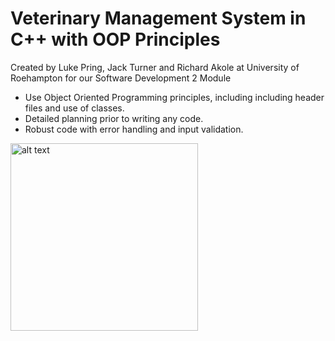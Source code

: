 # Veterinary Management System in C++ with OOP Principles
Created by Luke Pring, Jack Turner and Richard Akole at University of Roehampton for our Software Development 2 Module
- Use Object Oriented Programming principles, including including header files and use of classes.
- Detailed planning prior to writing any code.
- Robust code with error handling and input validation.
<img src="https://cdn.lukepring.co.uk/uor/Logo.webp" alt="alt text" width="300"/>
